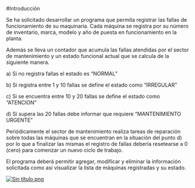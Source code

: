 #Introducción

Se ha solicitado desarrollar un programa que permita registrar las fallas de funcionamiento de su maquinaria.
Cada máquina se registra por su número de inventario, marca, modelo y año de puesta en funcionamiento en la planta.

Además se lleva un contador que acumula las fallas atendidas por el sector de mantenimiento y un estado funcional actual que se calcula de la siguiente manera.

a)	Si no registra fallas el estado es “NORMAL”

b)	Si registra entre 1 y 10 fallas se define el estado como “IRREGULAR”

c)	Si se encuentra entre 10 y 20 fallas se define el estado como “ATENCION”

d)	Si supera las 20 fallas debe informar que requiere “MANTENIMIENTO URGENTE”


Periódicamente el sector de mantenimiento realiza tareas de reparación sobre todas las máquinas que se encuentran en la situación del punto d) por lo que a finalizar las mismas el registro de fallas debería resetearse a 0 (cero) para comenzar un nuevo ciclo de trabajo.

El programa deberá permitir agregar, modificar y eliminar la información solicitada como así visualizar la lista de máquinas registradas y su estado.

[![Sin título.png](https://s21.postimg.org/4au1l8tbb/Sin_t_tulo.png)](https://postimg.org/image/src7fpu1v/)
